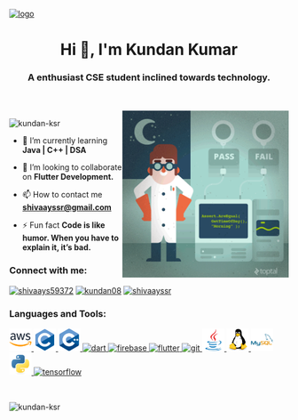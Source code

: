 <p dir="auto"><a target="_blank" rel="noopener noreferrer" href="https://github.com/kundan-ksr/kundan-ksr/blob/main/banner.gif"><img src="https://user-images.githubusercontent.com/90236635/232446433-d5540fa2-fe28-4bb8-b929-cdb51fe61336.gif" alt="logo" style="max-width: 100%;"></a></p>

<h1 align="center">Hi 👋, I'm Kundan Kumar</h1>
<h3 align="center">A enthusiast CSE student inclined towards technology.</h3>

<br><br>
<img align="right" alt="Test_Case" width="300" src="https://github.com/kundan-ksr/kundan-ksr/blob/main/animatedTestcase.gif">

<p align="left"> <img src="https://komarev.com/ghpvc/?username=kundan-ksr&label=Profile%20views&color=0e75b6&style=flat" alt="kundan-ksr" /> </p>

- 🌱 I’m currently learning **Java | C++ | DSA**

- 👯 I’m looking to collaborate on **Flutter Development.**

- 📫 How to contact me **shivaayssr@gmail.com**

- ⚡ Fun fact **Code is like humor. When you have to explain it, it’s bad.**

<h3 align="left">Connect with me:</h3>
<p align="left">
<a href="https://twitter.com/shivaays59372" target="blank"><img align="center" src="https://raw.githubusercontent.com/rahuldkjain/github-profile-readme-generator/master/src/images/icons/Social/twitter.svg" alt="shivaays59372" height="30" width="40" /></a>
<a href="https://linkedin.com/in/kundan08" target="blank"><img align="center" src="https://raw.githubusercontent.com/rahuldkjain/github-profile-readme-generator/master/src/images/icons/Social/linked-in-alt.svg" alt="kundan08" height="30" width="40" /></a>
<!-- <a href="https://instagram.com/kundan_ksr" target="blank"><img align="center" src="https://raw.githubusercontent.com/rahuldkjain/github-profile-readme-generator/master/src/images/icons/Social/instagram.svg" alt="kundan_ksr" height="30" width="40" /></a> -->
<a href="https://www.hackerrank.com/shivaayssr" target="blank"><img align="center" src="https://raw.githubusercontent.com/rahuldkjain/github-profile-readme-generator/master/src/images/icons/Social/hackerrank.svg" alt="shivaayssr" height="30" width="40" /></a>
</p>

<h3 align="left">Languages and Tools:</h3>
<p align="left"> <a href="https://aws.amazon.com" target="_blank" rel="noreferrer"> <img src="https://raw.githubusercontent.com/devicons/devicon/master/icons/amazonwebservices/amazonwebservices-original-wordmark.svg" alt="aws" width="40" height="40"/> </a> <a href="https://www.cprogramming.com/" target="_blank" rel="noreferrer"> <img src="https://raw.githubusercontent.com/devicons/devicon/master/icons/c/c-original.svg" alt="c" width="40" height="40"/> </a> <a href="https://www.w3schools.com/cpp/" target="_blank" rel="noreferrer"> <img src="https://raw.githubusercontent.com/devicons/devicon/master/icons/cplusplus/cplusplus-original.svg" alt="cplusplus" width="40" height="40"/> </a> <a href="https://dart.dev" target="_blank" rel="noreferrer"> <img src="https://www.vectorlogo.zone/logos/dartlang/dartlang-icon.svg" alt="dart" width="40" height="40"/> </a> <a href="https://firebase.google.com/" target="_blank" rel="noreferrer"> <img src="https://www.vectorlogo.zone/logos/firebase/firebase-icon.svg" alt="firebase" width="40" height="40"/> </a> <a href="https://flutter.dev" target="_blank" rel="noreferrer"> <img src="https://www.vectorlogo.zone/logos/flutterio/flutterio-icon.svg" alt="flutter" width="40" height="40"/> </a> <a href="https://git-scm.com/" target="_blank" rel="noreferrer"> <img src="https://www.vectorlogo.zone/logos/git-scm/git-scm-icon.svg" alt="git" width="40" height="40"/> </a> <a href="https://www.java.com" target="_blank" rel="noreferrer"> <img src="https://raw.githubusercontent.com/devicons/devicon/master/icons/java/java-original.svg" alt="java" width="40" height="40"/> </a> <a href="https://www.linux.org/" target="_blank" rel="noreferrer"> <img src="https://raw.githubusercontent.com/devicons/devicon/master/icons/linux/linux-original.svg" alt="linux" width="40" height="40"/> </a> <a href="https://www.mysql.com/" target="_blank" rel="noreferrer"> <img src="https://raw.githubusercontent.com/devicons/devicon/master/icons/mysql/mysql-original-wordmark.svg" alt="mysql" width="40" height="40"/> </a> <a href="https://www.python.org" target="_blank" rel="noreferrer"> <img src="https://raw.githubusercontent.com/devicons/devicon/master/icons/python/python-original.svg" alt="python" width="40" height="40"/> </a> <a href="https://www.tensorflow.org" target="_blank" rel="noreferrer"> <img src="https://www.vectorlogo.zone/logos/tensorflow/tensorflow-icon.svg" alt="tensorflow" width="40" height="40"/> </a> </p>

<br>

<!-- <p><img align="left" src="https://github-readme-stats.vercel.app/api/top-langs?username=kundan-ksr&show_icons=true&locale=en&layout=compact" alt="kundan-ksr" /></p> 
<br><br><br><br><br><br><br> -->


<!-- <p>&nbsp;<img align="center" src="https://github-readme-stats.vercel.app/api?username=kundan-ksr&show_icons=true&locale=en" alt="kundan-ksr" /></p>
<br> -->
<p><img align="center" src="https://github-readme-streak-stats.herokuapp.com/?user=kundan-ksr&" alt="kundan-ksr" /></p>
